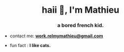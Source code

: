 <h1 align="center">haii 👋, I'm Mathieu</h1>
<h3 align="center">a bored french kid.</h3>

- contact me: **work.relmymathieu@gmail.com**

- fun fact : **I like cats.**
